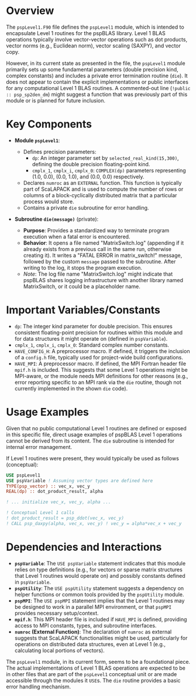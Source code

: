 # Overview

The `pspLevel1.F90` file defines the `pspLevel1` module, which is intended to encapsulate Level 1 routines for the pspBLAS library. Level 1 BLAS operations typically involve vector-vector operations such as dot products, vector norms (e.g., Euclidean norm), vector scaling (SAXPY), and vector copy.

However, in its current state as presented in the file, the `pspLevel1` module primarily sets up some fundamental parameters (double precision kind, complex constants) and includes a private error termination routine (`die`). It does not appear to contain the explicit implementations or public interfaces for any computational Level 1 BLAS routines. A commented-out line (`!public :: psp_sp2den_dm`) might suggest a function that was previously part of this module or is planned for future inclusion.

# Key Components

*   **Module `pspLevel1`**:
    *   Defines precision parameters:
        *   `dp`: An integer parameter set by `selected_real_kind(15,300)`, defining the double precision floating-point kind.
        *   `cmplx_1`, `cmplx_i`, `cmplx_0`: `COMPLEX(dp)` parameters representing (1.0, 0.0), (0.0, 1.0), and (0.0, 0.0) respectively.
    *   Declares `numroc` as an `EXTERNAL` function. This function is typically part of ScaLAPACK and is used to compute the number of rows or columns of a block-cyclically distributed matrix that a particular process would store.
    *   Contains a private `die` subroutine for error handling.

*   **Subroutine `die(message)`** (private):
    *   **Purpose**: Provides a standardized way to terminate program execution when a fatal error is encountered.
    *   **Behavior**: It opens a file named "MatrixSwitch.log" (appending if it already exists from a previous call in the same run, otherwise creating it). It writes a "FATAL ERROR in matrix_switch!" message, followed by the custom `message` passed to the subroutine. After writing to the log, it stops the program execution.
    *   *Note*: The log file name "MatrixSwitch.log" might indicate that pspBLAS shares logging infrastructure with another library named MatrixSwitch, or it could be a placeholder name.

# Important Variables/Constants

*   `dp`: The integer kind parameter for double precision. This ensures consistent floating-point precision for routines within this module and for data structures it might operate on (defined in `pspVariable`).
*   `cmplx_1`, `cmplx_i`, `cmplx_0`: Standard complex number constants.
*   `HAVE_CONFIG_H`: A preprocessor macro. If defined, it triggers the inclusion of a `config.h` file, typically used for project-wide build configurations.
*   `HAVE_MPI`: A preprocessor macro. If defined, the MPI Fortran header file `mpif.h` is included. This suggests that some Level 1 operations might be MPI-aware, or the module needs MPI definitions for other reasons (e.g., error reporting specific to an MPI rank via the `die` routine, though not currently implemented in the shown `die` code).

# Usage Examples

Given that no public computational Level 1 routines are defined or exposed in this specific file, direct usage examples of pspBLAS Level 1 operations cannot be derived from its content. The `die` subroutine is intended for internal error management.

If Level 1 routines were present, they would typically be used as follows (conceptual):
```fortran
USE pspLevel1
USE pspVariable ! Assuming vector types are defined here
TYPE(psp_vector) :: vec_x, vec_y
REAL(dp) :: dot_product_result, alpha

! ... initialize vec_x, vec_y, alpha ...

! Conceptual Level 1 calls
! dot_product_result = psp_ddot(vec_x, vec_y)
! CALL psp_daxpy(alpha, vec_x, vec_y) ! vec_y = alpha*vec_x + vec_y
```

# Dependencies and Interactions

*   **`pspVariable`**: The `USE pspVariable` statement indicates that this module relies on type definitions (e.g., for vectors or sparse matrix structures that Level 1 routines would operate on) and possibly constants defined in `pspVariable`.
*   **`pspUtility`**: The `USE pspUtility` statement suggests a dependency on helper functions or common tools provided by the `pspUtility` module.
*   **`pspMPI`**: The `USE pspMPI` statement implies that the Level 1 routines may be designed to work in a parallel MPI environment, or that `pspMPI` provides necessary setup/context.
*   **`mpif.h`**: This MPI header file is included if `HAVE_MPI` is defined, providing access to MPI constants, types, and subroutine interfaces.
*   **`numroc` (External Function)**: The declaration of `numroc` as external suggests that ScaLAPACK functionalities might be used, particularly for operations on distributed data structures, even at Level 1 (e.g., calculating local portions of vectors).

The `pspLevel1` module, in its current form, seems to be a foundational piece. The actual implementations of Level 1 BLAS operations are expected to be in other files that are part of the `pspLevel1` conceptual unit or are made accessible through the modules it `USE`s. The `die` routine provides a basic error handling mechanism.
